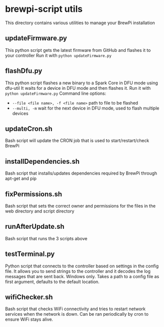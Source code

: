 brewpi-script utils
===================

This directory contains various utilities to manage your BrewPi installation

updateFirmware.py
-----------------
This python script gets the latest firmware from GitHub and flashes it to your controller
Run it with `python updateFirmware.py`

flashDfu.py
-----------
This python script flashes a new binary to a Spark Core in DFU mode using dfu-util
It waits for a device in DFU mode and then flashes it. Run it with `python updateFirmware.py`
Command line options:
* `--file <file name>, -f <file name>` path to file to be flashed  
* `--multi, -m` wait for the next device in DFU mode, used to flash multiple devices

updateCron.sh
-------------
Bash script will update the CRON job that is used to start/restart/check BrewPi

installDependencies.sh
-----------------------
Bash script that installs/updates dependencies required by BrewPi through apt-get and pip

fixPermissions.sh
-----------------
Bash script that sets the correct owner and permissions for the files in the web directory and script directory

runAfterUpdate.sh
-----------------
Bash script that runs the 3 scripts above

testTerminal.py
---------------
Python script that connects to the controller based on settings in the config file.
It allows you to send strings to the controller and it decodes the log messages that are sent back.
Windows only. Takes a path to a config file as first argument, defaults to the default location.

wifiChecker.sh
--------------
Bash script that checks WiFi connectivity and tries to restart network services when the network is down.
Can be ran periodically by cron to ensure WiFi stays alive.



